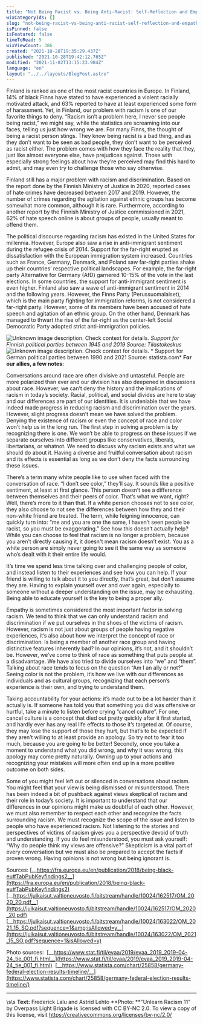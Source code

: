 ```yaml
---
title: "Not Being Racist vs. Being Anti-Racist: Self-Reflection and Empathy"
wixCategoryIds: []
slug: "not-being-racist-vs-being-anti-racist-self-reflection-and-empathy"
isPinned: false
isFeatured: false
timeToRead: 5
wixViewCount: 386
created: "2021-10-28T19:35:29.437Z"
published: "2021-10-28T19:42:12.765Z"
modified: "2021-11-02T13:15:23.984Z"
language: "en"
layout: "../../layouts/BlogPost.astro"
---
```

Finland is ranked as one of the most racist countries in Europe. In Finland, 14% of black Finns have stated to have experienced a violent racially motivated attack, and 63% reported to have at least experienced some form of harassment. Yet, in Finland, our problem with racism is one of our favorite things to deny. “Racism isn’t a problem here, I never see people being racist,” we might say, while the statistics are screaming into our faces, telling us just how wrong we are. For many Finns, the thought of being a racist person stings. They know being racist is a bad thing, and as they don’t want to be seen as bad people, they don’t want to be perceived as racist either. The problem comes with how they face the reality that they, just like almost everyone else, have prejudices against. Those with especially strong feelings about how they’re perceived may find this hard to admit, and may even try to challenge those who say otherwise.&nbsp;

Finland still has a major problem with racism and discrimination. Based on the report done by the Finnish Ministry of Justice in 2020, reported cases of hate crimes have decreased between 2017 and 2019. However, the number of crimes regarding the agitation against ethnic groups has become somewhat more common, although it is rare. Furthermore, according to another report by the Finnish Ministry of Justice commissioned in 2021, 62% of hate speech online is about groups of people, usually meant to offend them.&nbsp;

The political discourse regarding racism has existed in the United States for millennia. However, Europe also saw a rise in anti-immigrant sentiment during the refugee crisis of 2014. Support for the far-right erupted as dissatisfaction with the European immigration system increased. Countries such as France, Germany, Denmark, and Poland saw far-right parties shake up their countries’ respective political landscapes. For example, the far-right party Alternative for Germany (AfD) garnered 10-15% of the vote in the last elections. In some countries, the support for anti-immigrant sentiment is even higher. Finland also saw a wave of anti-immigrant sentiment in 2014 and the following years. However, the Finns Party (Perussuomalaiset), which is the main party fighting for immigration reforms, is not considered a far-right party. However, some of its members have been accused of hate speech and agitation of an ethnic group. On the other hand, Denmark has managed to thwart the rise of the far-right as the center-left Social Democratic Party adopted strict anti-immigration policies.&nbsp;


![Unknown image description. Check context for details.](https://static.wixstatic.com/media/18093e_1b28ebb448e04221872478a863eedc10~mv2.png) <!-- Original name: _rasismi_frederick&astrid_2_.png -->
<span style="textAlignment:center;">*Support for Finnish political parties between 1945 and 2019 Source: Tilastokeskus*</span>
<span style="textAlignment:center;"></span>
![Unknown image description. Check context for details.](https://static.wixstatic.com/media/18093e_2e4c8e35d18b46b6834dc7f47237e785~mv2.jpeg) <!-- Original name: _rasismi_frederick&astrid_3_.jpeg -->
<span style="textAlignment:center;">* Support for German political parties between 1990 and 2021 Source: statista.com*</span>
<span style="textAlignment:center;"></span>
**For our allies, a few notes:**

Conversations around race are often divisive and untasteful. People are more polarized than ever and our division has also deepened in discussions about race. However, we can’t deny the history and the implications of racism in today’s society. Racial, political, and social divides are here to stay and our differences are part of our identities. It is undeniable that we have indeed made progress in reducing racism and discrimination over the years. However, slight progress doesn’t mean we have solved the problem. Denying the existence of racism or even the concept of race and color won’t help us in the long run. The first step in solving a problem is by recognizing there is one. We won’t be able to progress on these issues if we separate ourselves into different groups like conservatives, liberals, libertarians, or whatnot. We need to discuss why racism exists and what we should do about it. Having a diverse and fruitful conversation about racism and its effects is essential as long as we don’t deny the facts surrounding these issues.

There’s a term many white people like to use when faced with the conversation of race. “I don’t see color,” they’ll say. It sounds like a positive sentiment, at least at first glance. This person doesn’t see a difference between themselves and their peers of color. That’s what we want, right? Well, there’s more to it than that. If a white person chooses not to see color, they also choose to not see the differences between how they and their non-white friend are treated. The term, while feigning innocence, can quickly turn into: “me and you are one the same, I haven’t seen people be racist, so you must be exaggerating.” See how this doesn’t actually help? While you can choose to feel that racism is no longer a problem, because you aren’t directly causing it, it doesn't mean racism doesn’t exist. You as a white person are simply never going to see it the same way as someone who’s dealt with it their entire life would.&nbsp;

It’s time we spend less time talking over and challenging people of color, and instead listen to their experiences and see how you can help. If your friend is willing to talk about it to you directly, that’s great, but don’t assume they are. Having to explain yourself over and over again, especially to someone without a deeper understanding on the issue, may be exhausting. Being able to educate yourself is the key to being a proper ally.&nbsp;

Empathy is sometimes considered the most important factor in solving racism. We tend to think that we can only understand racism and discrimination if we put ourselves in the shoes of the victims of racism. However, racism is not just about groups of people having negative experiences, it’s also about how we interpret the concept of race or discrimination. Is being a member of another race group and having distinctive features inherently bad? In our opinions, it’s not, and it shouldn’t be. However, we’ve come to think of race as something that puts people at a disadvantage. We have also tried to divide ourselves into “we” and “them”. Talking about race tends to focus on the question “Am I an ally or not?” Seeing color is not the problem, it’s how we live with our differences as individuals and as cultural groups, recognizing that each person’s experience is their own, and trying to understand them.

Taking accountability for your actions: it’s made out to be a lot harder than it actually is. If someone has told you that something you did was offensive or hurtful, take a minute to listen before crying “cancel culture”. For one, cancel culture is a concept that died out pretty quickly after it first started, and hardly ever has any real life effects to those it’s targeted at. Of course, they may lose the support of those they hurt, but that’s to be expected if they aren’t willing to at least provide an apology. So try not to fear it too much, because you are going to be better! Secondly, once you take a moment to understand what you did wrong, and why it was wrong, this apology may come pretty naturally. Owning up to your actions and recognizing your mistakes will more often end up in a more positive outcome on both sides.

Some of you might feel left out or silenced in conversations about racism. You might feel that your view is being dismissed or misunderstood. There has been indeed a bit of pushback against views skeptical of racism and their role in today’s society. It is important to understand that our differences in our opinions might make us doubtful of each other. However, we must also remember to respect each other and recognize the facts surrounding racism. We must recognize the scope of the issue and listen to people who have experienced racism. Not listening to the stories and perspectives of victims of racism gives you a perspective devoid of truth and understanding. If you do feel misunderstood, you must ask yourself: “Why do people think my views are offensive?” Skepticism is a vital part of every conversation but we must also be prepared to accept the facts if proven wrong. Having opinions is not wrong but being ignorant is.

Sources:
[__https://fra.europa.eu/en/publication/2018/being-black-eu#TabPubKeyfindings2__](https://fra.europa.eu/en/publication/2018/being-black-eu#TabPubKeyfindings2)&nbsp;
[__https://julkaisut.valtioneuvosto.fi/bitstream/handle/10024/162517/OM_2020_20.pdf__](https://julkaisut.valtioneuvosto.fi/bitstream/handle/10024/162517/OM_2020_20.pdf)&nbsp;
[__https://julkaisut.valtioneuvosto.fi/bitstream/handle/10024/163022/OM_2021_15_SO.pdf?sequence=1&amp;isAllowed=y__](https://julkaisut.valtioneuvosto.fi/bitstream/handle/10024/163022/OM_2021_15_SO.pdf?sequence=1&isAllowed=y)&nbsp;

Photo sources:&nbsp;
[__https://www.stat.fi/til/evaa/2019/evaa_2019_2019-04-24_tie_001_fi.html__](https://www.stat.fi/til/evaa/2019/evaa_2019_2019-04-24_tie_001_fi.html)&nbsp;
[__https://www.statista.com/chart/25858/germany-federal-election-results-timeline/__](https://www.statista.com/chart/25858/germany-federal-election-results-timeline/)&nbsp;

---
<span style="textAlignment:left;">\s\s
**Text:** Frederick Lalu and Astrid Lehto</span>
**Photo: **"Unlearn Racism 11" by Overpass Light Brigade is licensed with CC BY-NC 2.0. To view a copy of this license, visit https://creativecommons.org/licenses/by-nc/2.0/
